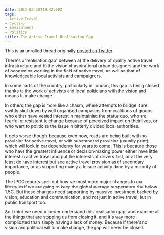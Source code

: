 ```yaml
---
date: 2022-05-10T19:42:00Z
tags:
- Active Travel
- Cycling
- Environment
- Politics
title: The Active Travel Realisation Gap
---
```


This is an unrolled thread originally [posted on Twitter](https://twitter.com/mattjones/status/1535157444531322880).

There's a 'realisation gap' between a) the delivery of quality active travel infrastructure and b) the vision of aspirational urban designers and the work of academics working in the field of active travel, as well as that of knowledgeable local activists and campaigners. 

In some parts of the country, particularly in London, this gap is being closed thanks to the work of activists and local politicians with the vision and means to make change. 

In others, the gap is more like a chasm, where attempts to bridge it are swiftly shut down by well organised campaigns from coalitions of groups who either have vested interest in maintaining the status quo, who are fearful or resistant to change because of perceived impact on their lives, or who want to politicise the issue in bitterly divided local authorities.

It gets worse though, because even now, roads are being built with no provision for active travel, or with substandard provision (usually paint) which will lock in car dependency for years to come. This is because those who have the greatest influence or decision-making power either have little interest in active travel and put the interests of drivers first, or at the very least do have interest but see active travel provision as of secondary importance, or as supporting mainly a leisure activity done by a minority of people.

The IPCC reports spell out how we must make major changes to our lifestyles if we are going to keep the global average temperature rise below 1.5C. But these changes need supporting by massive investment backed by vision, education and communication, and not just in active travel, but in public transport too. 

So I think we need to better understand this 'realisation gap' and examine all the things that are stopping us from closing it, and it's way more complicated than simply having a lack of money. Because if there's no vision and political will to make change, the gap will never be closed.
